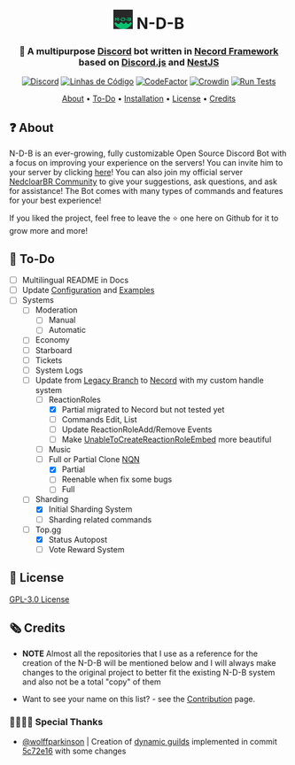 <h1 align="center">
  <br>
  <img width="35" src="https://github.com/N-D-B-Project/N-D-B/blob/master/src/common/assets/Images/Logos/Logo.png?raw=true"> N-D-B
  <br>
</h1>

<h3 align=center>🤖 A multipurpose <b><a href="https://discord.com/">Discord</a> bot</b> written in <b><a href="https://necord.org/">Necord Framework</a></b> based on <b><a href="https://discord.js.org/">Discord.js</a></b> and <b><a href="https://nestjs.com/">NestJS</a></b></h3>

<div align=center>

[![Discord](https://img.shields.io/discord/679066351456878633.svg?label=&logo=discord&logoColor=ffffff&color=7389D8&labelColor=6A7EC2)](https://discord.gg/5CHARxbaRk)
[![Linhas de Código](https://sonarcloud.io/api/project_badges/measure?project=NedcloarBR_N-D-B&metric=ncloc)](https://sonarcloud.io/dashboard?id=NedcloarBR_N-D-B)
[![CodeFactor](https://www.codefactor.io/repository/github/n-d-b-project/n-d-b/badge)](https://www.codefactor.io/repository/github/n-d-b-project/n-d-b)
[![Crowdin](https://badges.crowdin.net/n-d-b/localized.svg)](https://crowdin.com/project/n-d-b)
[![Run Tests](https://github.com/N-D-B-Project/N-D-B/actions/workflows/Test.yml/badge.svg)](https://github.com/N-D-B-Project/N-D-B/actions/workflows/Test.yml)

</div>

<p align="center">
  <a href="#❓ About">About</a>
  •
  <a href="📝 To-Do">To-Do</a>
  •
  <a href="https://github.com/N-D-B-Project/Documentation/Configuration.md">Installation</a>
  •
  <a href="#📖 License">License</a>
  •
  <a href="#🗞️ Credits">Credits</a>
</p>

## ❓ About

N-D-B is an ever-growing, fully customizable Open Source Discord Bot with a focus on improving your experience on the servers! You can invite him to your server by clicking [here](https://discord.com/oauth2/authorize?client_id=708822043420000366&permissions=8&redirect_uri=http%3A%2F%2Flocalhost%3A3001%2Fapi%2Fauth%2Fredirect&scope=bot%20applications.commands)! You can also join my official server [NedcloarBR Community](https://discord.gg/5CHARxbaRk) to give your suggestions, ask questions, and ask for assistance! The Bot comes with many types of commands and features for your best experience!

If you liked the project, feel free to leave the ⭐ one here on Github for it to grow more and more!

## 📝 To-Do

- [ ] Multilingual README in Docs
- [ ] Update [Configuration](https://github.com/N-D-B-Project/Documentation/Configuration.md) and [Examples](https://github.com/N-D-B-Project/Documentation/tree/master/Examples)
- [ ] Systems
  - [ ] Moderation
    - [ ] Manual
    - [ ] Automatic
  - [ ] Economy
  - [ ] Starboard
  - [ ] Tickets
  - [ ] System Logs
  - [ ] Update from [Legacy Branch](https://github.com/N-D-B-Project/N-D-B/tree/Pure-DiscordJS) to [Necord](https://necord.org/) with my custom handle system
    - [ ] ReactionRoles
      - [x] Partial migrated to Necord but not tested yet
      - [ ] Commands Edit, List
      - [ ] Update ReactionRoleAdd/Remove Events
      - [ ] Make [UnableToCreateReactionRoleEmbed](https://github.com/N-D-B-Project/N-D-B/blob/master/src/modules/reactionRoles/ReactionRoles.embeds.ts#L227) more   beautiful
    - [ ] Music
    - [ ] Full or Partial Clone [NQN](https://nqn.blue/)
      - [x] Partial
      - [ ] Reenable when fix some bugs
      - [ ] Full
  - [ ] Sharding
    - [x] Initial Sharding System
    - [ ] Sharding related commands
  - [ ] Top.gg
    - [x] Status Autopost
    - [ ] Vote Reward System

## 📖 License

[GPL-3.0 License](https://github.com/N-D-B-Project/N-D-B/blob/master/License)

## 🗞️ Credits

- **NOTE** Almost all the repositories that I use as a reference for the creation of the N-D-B will be mentioned below and I will always make changes to the original project to better fit the existing N-D-B system and also not be a total "copy" of them

- Want to see your name on this list? - see the [Contribution](https://github.com/N-D-B-Project/N-D-B/blob/master/.github/CONTRIBUTING.md) page.

### 🫱🏻‍🫲🏻 Special Thanks

- [@wolffparkinson](https://github.com/wolffparkinson/) | Creation of [dynamic guilds](https://github.com/wolffparkinson/necord-playground/tree/dynamic-guilds) implemented in commit [5c72e16](https://github.com/N-D-B-Project/N-D-B/commit/5c72e16351c9da21a89866fe67488bdbc0cb1c27) with some changes

